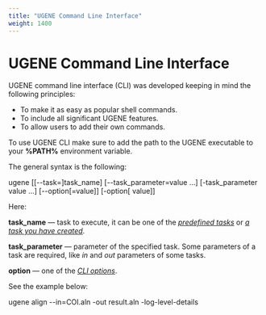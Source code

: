 ```yaml
---
title: "UGENE Command Line Interface"
weight: 1400
---
```



# UGENE Command Line Interface

UGENE command line interface (CLI) was developed keeping in mind the following principles:

*   To make it as easy as popular shell commands.
*   To include all significant UGENE features.
*   To allow users to add their own commands.

To use UGENE CLI make sure to add the path to the UGENE executable to your **%PATH%** environment variable.

The general syntax is the following:

ugene \[\[--task=\]task\_name\] \[--task\_parameter=value ...\] \[-task\_parameter value ...\] \[--option\[=value\]\] \[-option\[ value\]\]

Here:

**task\_name** — task to execute, it can be one of the [_predefined tasks_](cli-predefined-tasks.md) or [_a task you have created_](creating-custom-cli-tasks.md).

**task\_parameter** — parameter of the specified task. Some parameters of a task are required, like _in_ and _out_ parameters of some tasks.

**option** — one of the [_CLI options_](cli-options.md).

See the example below:

ugene align --in=COI.aln -out result.aln -log-level-details
